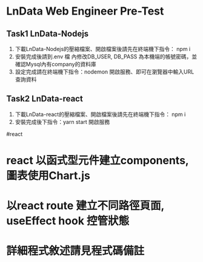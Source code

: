 # LnData Web Engineer Pre-Test

## Task1 LnData-Nodejs

1. 下載LnData-Nodejs的壓縮檔案、開啟檔案後請先在終端機下指令： npm i 
2. 安裝完成後請到.env 檔 內修改DB_USER, DB_PASS 為本機端的帳號密碼，並確認Mysql內有company的資料庫
3. 設定完成請在終端機下指令：nodemon 開啟服務、即可在瀏覽器中輸入URL查詢資料
  
## Task2 LnData-react
1. 下載LnData-react的壓縮檔案、開啟檔案後請先在終端機下指令： npm i 
2. 安裝完成後下指令：yarn start 開啟服務

#react 
# react 以函式型元件建立components, 圖表使用Chart.js 
# 以react route 建立不同路徑頁面, useEffect hook 控管狀態
# 詳細程式敘述請見程式碼備註
